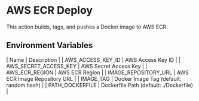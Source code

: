 # AWS ECR Deploy

This action builds, tags, and pushes a Docker image to AWS ECR.

## Environment Variables

| Name | Description |
| AWS_ACCESS_KEY_ID | AWS Access Key ID |
| AWS_SECRET_ACCESS_KEY | AWS Secret Access Key |
| AWS_ECR_REGION | AWS ECR Region |
| IMAGE_REPOSITORY_URL | AWS ECR Image Repository URL |
| IMAGE_TAG | Docker Image Tag (default: random hash) |
| PATH_DOCKERFILE | Dockerfile Path (default: ./Dockerfile) |
